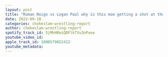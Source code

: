 ```yaml
---
layout: post
title: "Roman Reign vs Logan Paul why is this man getting a shot at the WWE title after two matches plus wrestling news on NJPW, MLW, AEW!"
date: 2022-09-18
categories: chokeslam-wrestling-report
author: chokeslam-wrestling-report
spotify_track_id: 5jMhHRmiQDFlkTVu3nPxee
youtube_video_id: 
apple_track_id: 1000579852412
youtube_metadata: 
---
```

